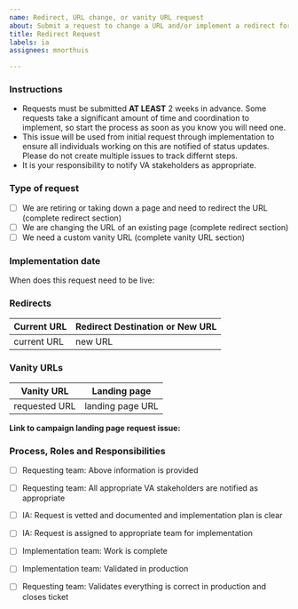 ```yaml
---
name: Redirect, URL change, or vanity URL request
about: Submit a request to change a URL and/or implement a redirect for a URL. Also for vanity URL requests.
title: Redirect Request
labels: ia
assignees: mnorthuis

---
```


### Instructions
- Requests must be submitted **AT LEAST** 2 weeks in advance.  Some requests take a significant amount of time and coordination to implement, so start the process as soon as you know you will need one. 
- This issue will be used from initial request through implementation to ensure all individuals working on this are notified of status updates.  Please do not create multiple issues to track differnt steps.
- It is your responsibility to notify VA stakeholders as appropriate.  


### Type of request
- [ ] We are retiring or taking down a page and need to redirect the URL (complete redirect section)
- [ ] We are changing the URL of an existing page (complete redirect section)
- [ ] We need a custom vanity URL (complete vanity URL section)

### Implementation date
When does this request need to be live: 

### Redirects 
Current URL  |  Redirect Destination or New URL
---  |  ---
current URL | new URL

### Vanity URLs 
Vanity URL  |  Landing page
---  |  ---
requested URL | landing page URL

**Link to campaign landing page request issue:**


### Process, Roles and Responsibilities
- [ ] Requesting team: Above information is provided
- [ ] Requesting team: All appropriate VA stakeholders are notified as appropriate
- [ ] IA: Request is vetted and documented and implementation plan is clear 
- [ ] IA: Request is assigned to appropriate team for implementation 
- [ ] Implementation team: Work is complete
- [ ] Implementation team: Validated in production
- [ ] Requesting team: Validates everything is correct in production and closes ticket

